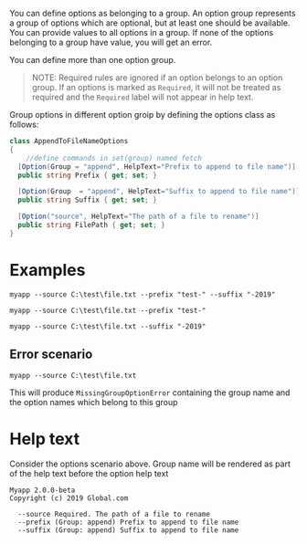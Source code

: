 You can define options as belonging to a group. An option group represents a group of options which are optional, but at least one should be available.
You can provide values to all options in a group. If none of the options belonging to a group have value, you will get an error.

You can define more than one option group.

> NOTE: Required rules are ignored if an option belongs to an option group. If an options is marked as `Required`, it will not be treated as required and the `Required` label will not appear in help text.

Group options in different option groip by defining the options class as follows:

``` csharp
class AppendToFileNameOptions
{
    //define commands in set(group) named fetch
  [Option(Group = "append", HelpText="Prefix to append to file name")]
  public string Prefix { get; set; }

  [Option(Group  = "append", HelpText="Suffix to append to file name")]
  public string Suffix { get; set; }

  [Option("source", HelpText="The path of a file to rename")]
  public string FilePath { get; set; }
}
```

<!-- Put proper demo -->
<!-- [<img src="media/tryit.png">](https://dotnetfiddle.net/GeXOFY) -->

# Examples

```
myapp --source C:\test\file.txt --prefix "test-" --suffix "-2019"
```

```
myapp --source C:\test\file.txt --prefix "test-"
```

```
myapp --source C:\test\file.txt --suffix "-2019"
```

## Error scenario
```
myapp --source C:\test\file.txt
```

This will produce `MissingGroupOptionError` containing the group name and the option names which belong to this group

# Help text

Consider the options scenario above. Group name will be rendered as part of the help text before the option help text

```
Myapp 2.0.0-beta
Copyright (c) 2019 Global.com

  --source Required. The path of a file to rename
  --prefix (Group: append) Prefix to append to file name
  --suffix (Group: append) Suffix to append to file name
```